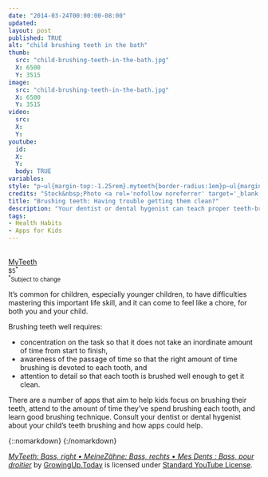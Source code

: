 ```yaml
---
date: "2014-03-24T00:00:00-08:00"
updated:
layout: post
published: TRUE
alt: "child brushing teeth in the bath"
thumb:
  src: "child-brushing-teeth-in-the-bath.jpg"
  X: 6500
  Y: 3515
image:
  src: "child-brushing-teeth-in-the-bath.jpg"
  X: 6500
  Y: 3515
video:
  src: 
  X: 
  Y: 
youtube:
  id:
  X:
  Y:
  body: TRUE
variables:
style: "p~ul{margin-top:-1.25rem}.myteeth{border-radius:1em}p~ul{margin-top:-1.25rem}"
credits: "Stock&nbsp;Photo <a rel='nofollow noreferrer' target='_blank' href='http://www.dreamstime.com/royalty-free-stock-photos-little-girl-brushing-teeth-bath-image38469828'>&copy;</a>&nbsp;Tan4ikk"
title: "Brushing teeth: Having trouble getting them clean?"
description: "Your dentist or dental hygenist can teach proper teeth-brushing, and advise you about apps for helping your child make a healthy habit of brushing their teeth."
tags:
- Health Habits
- Apps for Kids
---
```

<aside class="float right side center">
	<div><a rel="nofollow noreferrer" target="_blank" href="http://thekeptpromise.com/MyTeeth/"><amp-img class="myteeth" width="100" height="100" src="{{site.cache}}/x/myteeth.jpg" alt="MyTeeth"></amp-img><br>MyTeeth</a><br><small>$5<sup>*</sup></small></div>
	<div><small><sup>*</sup>Subject to change</small></div>
</aside>

It’s common for children, especially younger children, to have difficulties mastering this important life skill, and it can come to feel like a chore, for both you and your child.

Brushing teeth well requires:
- concentration on the task so that it does not take an inordinate amount of time from start to finish,
- awareness of the passage of time so that the right amount of time brushing is devoted to each tooth, and
- attention to detail so that each tooth is brushed well enough to get it clean.

There are a number of apps that aim to help kids focus on brushing their teeth, attend to the amount of time they’ve spend brushing each tooth, and learn good brushing technique. Consult your dentist or dental hygenist about your child’s teeth brushing and how apps could help. 

{::nomarkdown}
<amp-youtube data-videoid='a4oWI7XLZOU' layout='responsive' width='4' height='3' credentials="omit" data-param-rel=0 data-param-iv_load_policy=3 data-param-modestbranding=1 data-param-disablekb=1 data-param-start=11></amp-youtube>
{:/nomarkdown}

<div class="credits"><a rel="nofollow noreferrer" target="_blank" href="https://youtu.be/a4oWI7XLZOU"><em>MyTeeth: Bass, right • MeineZähne: Bass, rechts • Mes Dents : Bass, pour droitier</em></a> by <a rel="nofollow noreferrer" target="_blank" href="https://www.youtube.com/channel/UCiLLIar6NuTg3jlD7tcAxrQ">GrowingUp.Today</a> is licensed under <a rel="nofollow noreferrer" target="_blank" href="https://www.youtube.com/static?template=terms">Standard YouTube License</a>.</div>